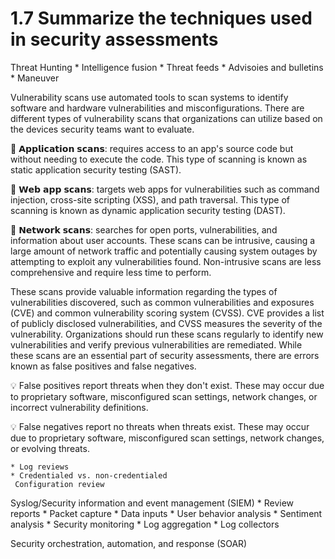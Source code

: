 # 1.7 Summarize the techniques used in security assessments

Threat Hunting
    * Intelligence fusion
    * Threat feeds
    * Advisoies and bulletins
    * Maneuver

Vulnerability scans use automated tools to scan systems to identify software and hardware vulnerabilities and misconfigurations. There are different types of vulnerability scans that organizations can utilize based on the devices security teams want to evaluate.

🔎 𝗔𝗽𝗽𝗹𝗶𝗰𝗮𝘁𝗶𝗼𝗻 𝘀𝗰𝗮𝗻𝘀: requires access to an app's source code but without needing to execute the code. This type of scanning is known as static application security testing (SAST).

🔎 𝗪𝗲𝗯 𝗮𝗽𝗽 𝘀𝗰𝗮𝗻𝘀: targets web apps for vulnerabilities such as command injection, cross-site scripting (XSS), and path traversal. This type of scanning is known as dynamic application security testing (DAST).

🔎 𝗡𝗲𝘁𝘄𝗼𝗿𝗸 𝘀𝗰𝗮𝗻𝘀: searches for open ports, vulnerabilities, and information about user accounts. These scans can be intrusive, causing a large amount of network traffic and potentially causing system outages by attempting to exploit any vulnerabilities found. Non-intrusive scans are less comprehensive and require less time to perform.

These scans provide valuable information regarding the types of vulnerabilities discovered, such as common vulnerabilities and exposures (CVE) and common vulnerability scoring system (CVSS). CVE provides a list of publicly disclosed vulnerabilities, and CVSS measures the severity of the vulnerability. Organizations should run these scans regularly to identify new vulnerabilities and verify previous vulnerabilities are remediated. While these scans are an essential part of security assessments, there are errors known as false positives and false negatives.

💡 False positives report threats when they don't exist. These may occur due to proprietary software, misconfigured scan settings, network changes, or incorrect vulnerability definitions.

💡 False negatives report no threats when threats exist. These may occur due to proprietary software, misconfigured scan settings, network changes, or evolving threats.

    * Log reviews
    * Credentialed vs. non-credentialed
     Configuration review
Syslog/Security information and event management (SIEM)
    * Review reports
    * Packet capture
    * Data inputs
    * User behavior analysis
    * Sentiment analysis
    * Security monitoring
    * Log aggregation
    * Log collectors

    
Security orchestration, automation, and response (SOAR)